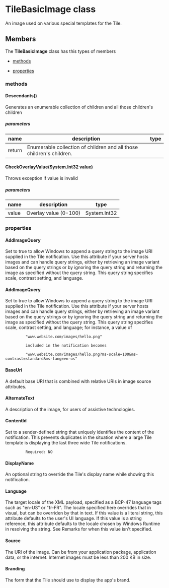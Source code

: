 
# TileBasicImage class

An image used on various special templates for the Tile.

## Members

The **TileBasicImage** class has this types of members

* [methods](#methods)

* [properties](#properties)

### methods

#### Descendants()

Generates an enumerable collection of children and all those children's children

##### parameters



| name | description | type || --- | --- | --- || return |Enumerable collection of children and all those children's children. |
#### CheckOverlayValue(System.Int32 value)

Throws exception if value is invalid

##### parameters



| name | description | type || --- | --- | --- || value | Overlay value (0-100) | System.Int32 |
### properties

#### AddImageQuery

Set to true to allow Windows to append a query string to the image URI supplied in the Tile notification. Use this attribute if your server hosts images and can handle query strings, either by retrieving an image variant based on the query strings or by ignoring the query string and returning the image as specified without the query string. This query string specifies scale, contrast setting, and language.

#### AddImageQuery

Set to true to allow Windows to append a query string to the image URI supplied in the Tile notification. Use this attribute if your server hosts images and can handle query strings, either by retrieving an image variant based on the query strings or by ignoring the query string and returning the image as specified without the query string. This query string specifies scale, contrast setting, and language; for instance, a value of            
             "www.website.com/images/hello.png"
            
             included in the notification becomes
            
             "www.website.com/images/hello.png?ms-scale=100&ms-contrast=standard&ms-lang=en-us"

#### BaseUri

A default base URI that is combined with relative URIs in image source attributes.

#### AlternateText

A description of the image, for users of assistive technologies.

#### ContentId

Set to a sender-defined string that uniquely identifies the content of the notification. This prevents duplicates in the situation where a large Tile template is displaying the last three wide Tile notifications.            
             Required: NO

#### DisplayName

An optional string to override the Tile's display name while showing this notification.

#### Language

The target locale of the XML payload, specified as a BCP-47 language tags such as "en-US" or "fr-FR". The locale specified here overrides that in visual, but can be overriden by that in text. If this value is a literal string, this attribute defaults to the user's UI language. If this value is a string reference, this attribute defaults to the locale chosen by Windows Runtime in resolving the string. See Remarks for when this value isn't specified.

#### Source

The URI of the image. Can be from your application package, application data, or the internet. Internet images must be less than 200 KB in size.

#### Branding

The form that the Tile should use to display the app's brand.
